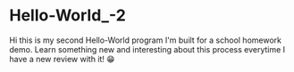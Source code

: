 # Hello-World_-2

Hi this is my second Hello-World program I'm built for a school homework demo.  Learn something new and interesting about this process everytime I have a new review with it! 😁
